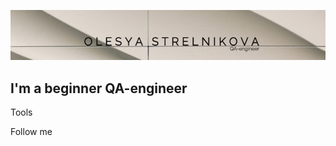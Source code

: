 ![Header](https://github.com/Scapus/Scapus/blob/main/assets/1.png)

 ## I'm a beginner QA-engineer

Tools

Follow me
